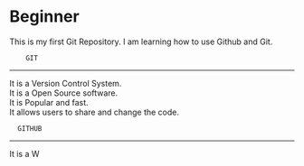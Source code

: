 # Beginner
This is my first Git Repository. I am learning how to use Github and Git.

        GIT
--------------------
It is a Version Control System. <br>
It is a Open Source software. <br>
It is Popular and fast. <br>
It allows users to share and change the code. <br>

      GITHUB
--------------------
It is a W
